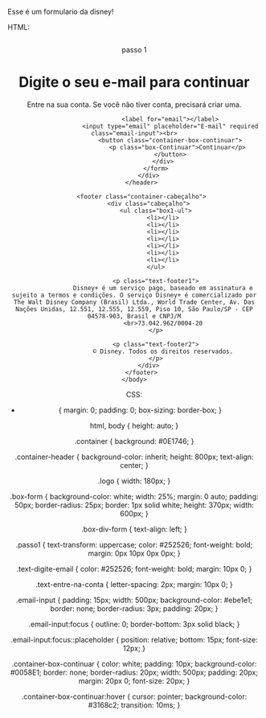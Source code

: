 
Esse é um formulario da disney!

HTML:
<!DOCTYPE html>
<html lang="pt-br">
    <head>
        <meta charset="UTF-8">
        <meta name="viewport" content="width=device-width, initial-scale=1.0">
        <link rel="shortcut icon" href="../img/favicon.ico" type="image/x-icon">
        <link rel="stylesheet" href="../css/style.css">
        <title>Login to Disney</title>
    </head>
    <body>
        <header class="container">
            <div class="container-header">
                <img src="../img/logo.png" alt="" class="logo">
                <form action="" class="box-form">
                    <div class="box-div-form">
                        <p class="passo1">passo 1</p>
                        <h1 class="text-digite-email">Digite o seu e-mail para continuar</h1>
                        <p class="text-entre-na-conta">
                            Entre na sua conta. Se você não tiver conta, 
                            precisará criar uma.
                        </p>

                        <label for="email"></label>
                        <input type="email" placeholder="E-mail" required class="email-input"><br>
                        <button class="container-box-continuar">
                            <p class="box-Continuar">Continuar</p>
                        </button>
                    </div>
                </form>
            </div>
        </header>

        <footer class="container-cabeçalho">
            <div class="cabeçalho">
                <ul class="box1-ul">
                    <li></li>
                    <li></li>
                    <li></li>
                    <li></li>
                    <li></li>
                    <li></li>
                    <li></li>
                </ul>
    
                <p class="text-footer1">
                    Disney+ é um serviço pago, baseado em assinatura e sujeito a termos e condições. O serviço Disney+ é comercializado por The Walt Disney Company (Brasil) Ltda., World Trade Center, Av. Das Nações Unidas, 12.551, 12.555, 12.559, Piso 10, São Paulo/SP - CEP 04578-903, Brasil e CNPJ/M
                    <br>73.042.962/0004-20
                </p>
    
                <p class="text-footer2">
                    © Disney. Todos os direitos reservados.
                </p>
            </div>
        </footer>
    </body>
</html>



CSS:
* {
    margin: 0;
    padding: 0;
    box-sizing: border-box;
}

html, body {
    height: auto;
}

.container {
    background: #0E1746;
}


.container-header {
    background-color: inherit;
    height: 800px;
    text-align: center;
}

.logo {
    width: 180px;
}

.box-form {
    background-color: white;
    width: 25%;
    margin: 0 auto;
    padding: 50px;
    border-radius: 25px;
    border: 1px solid white;
    height: 370px;
    width: 600px;
}

.box-div-form {
    text-align: left;
}

.passo1 {
    text-transform: uppercase;
    color: #252526;
    font-weight: bold;
    margin: 0px 10px 0px 0px;
}

.text-digite-email {
    color: #252526;
    font-weight: bold;
    margin: 10px 0;
}

.text-entre-na-conta {
    letter-spacing: 2px;
    margin: 10px 0;
}

.email-input {
    padding: 15px;
    width: 500px;
    background-color: #ebe1e1;
    border: none;
    border-radius: 3px;
    padding: 20px;
}

.email-input:focus {
    outline: 0;
    border-bottom: 3px solid black;
}

.email-input:focus::placeholder {
    position: relative;
    bottom: 15px;
    font-size: 12px;
}

.container-box-continuar  {
    color: white;
    padding: 10px;
    background-color: #0058E1;
    border: none;
    border-radius: 20px;
    width: 500px;
    padding: 20px;
    margin: 20px 0;
    font-size: 20px;
}

.container-box-continuar:hover {
    cursor: pointer;
    background-color: #3168c2;
    transition: 10ms;
}



